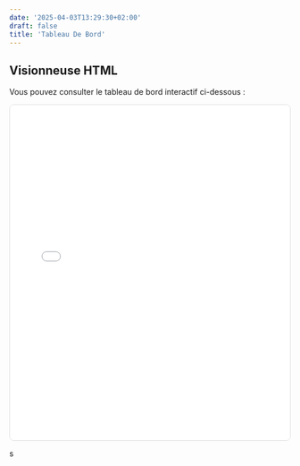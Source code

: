 ```yaml
---
date: '2025-04-03T13:29:30+02:00'
draft: false
title: 'Tableau De Bord'
---
```


## Visionneuse HTML

Vous pouvez consulter le tableau de bord interactif ci-dessous :

<div style="border: 1px solid #ddd; border-radius: 8px; overflow: hidden;">
  <iframe src="/html/10_code_fonctionnel_tableau_de_bord_37.html" width="100%" height="600" style="border: none;"></iframe>
</div>

s